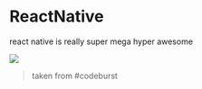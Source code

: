 # ReactNative 
react native is really super mega hyper awesome

![](https://cdn-images-1.medium.com/max/900/1*G2QwxPF2TvWXzRUnA4axoA.png)
> taken from #codeburst
